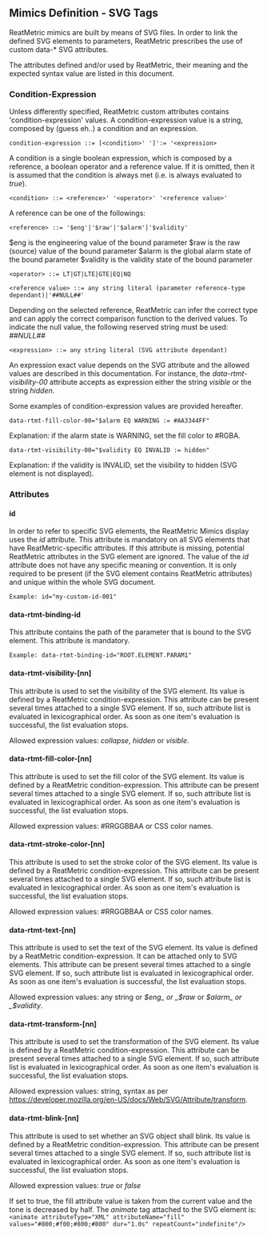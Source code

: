 ## Mimics Definition - SVG Tags

ReatMetric mimics are built by means of SVG files. In order to link the defined SVG elements
to parameters, ReatMetric prescribes the use of custom data-* SVG attributes.

The attributes defined and/or used by ReatMetric, their meaning and the expected syntax value are 
listed in this document.

### Condition-Expression

Unless differently specified, ReatMetric custom attributes contains 'condition-expression' values. A
condition-expression value is a string, composed by (guess eh..) a condition and an expression.

`condition-expression ::= [<condition>' ']':= '<expression>`

A condition is a single boolean expression, which is composed by a reference, a boolean operator and a 
reference value. If it is omitted, then it is assumed that the condition is always met (i.e. is always
evaluated to _true_).

`<condition> ::= <reference>' '<operator>' '<reference value>'`

A reference can be one of the followings:

`<reference> ::= '$eng'|'$raw'|'$alarm'|'$validity'`

$eng is the engineering value of the bound parameter
$raw is the raw (source) value of the bound parameter
$alarm is the global alarm state of the bound parameter
$validity is the validity state of the bound parameter

`<operator> ::= LT|GT|LTE|GTE|EQ|NQ`

`<reference value> ::= any string literal (parameter reference-type dependant)|'##NULL##'`

Depending on the selected reference, ReatMetric can infer the correct type and can apply the correct 
comparison function to the derived values. To indicate the null value, the following reserved string
must be used: _##NULL##_

`<expression> ::= any string literal (SVG attribute dependant)`

An expression exact value depends on the SVG attribute and the allowed values are described in this
documentation. For instance, the _data-rtmt-visibility-00_ attribute accepts as expression either the 
string _visible_ or the string _hidden_. 

Some examples of condition-expression values are provided hereafter.

`data-rtmt-fill-color-00="$alarm EQ WARNING := #AA3344FF"` 

Explanation: if the alarm state is WARNING, set the fill color to #RGBA.

`data-rtmt-visibility-00="$validity EQ INVALID := hidden"`

Explanation: if the validity is INVALID, set the visibility to hidden (SVG element is not displayed).
 
### Attributes

#### id

In order to refer to specific SVG elements, the ReatMetric Mimics display uses the _id_ attribute. This
attribute is mandatory on all SVG elements that have ReatMetric-specific attributes. If this attribute is
missing, potential ReatMetric attributes in the SVG element are ignored. The value of the _id_ attribute 
does not have any specific meaning or convention. It is only required to be present (if the SVG element 
contains ReatMetric attributes) and unique within the whole SVG document.

`Example: id="my-custom-id-001"`

#### data-rtmt-binding-id

This attribute contains the path of the parameter that is bound to the SVG element. 
This attribute is mandatory. 

`Example: data-rtmt-binding-id="ROOT.ELEMENT.PARAM1"` 

#### data-rtmt-visibility-[nn]

This attribute is used to set the visibility of the SVG element. Its value is defined by a ReatMetric 
condition-expression.
This attribute can be present several times attached to a single SVG element. If so, such attribute list
is evaluated in lexicographical order. As soon as one item's evaluation is successful, the list evaluation 
stops. 

Allowed expression values: _collapse_, _hidden_ or _visible_.

#### data-rtmt-fill-color-[nn]

This attribute is used to set the fill color of the SVG element. Its value is defined by a ReatMetric 
condition-expression.
This attribute can be present several times attached to a single SVG element. If so, such attribute list
is evaluated in lexicographical order. As soon as one item's evaluation is successful, the list evaluation 
stops. 

Allowed expression values: #RRGGBBAA or CSS color names.

#### data-rtmt-stroke-color-[nn]

This attribute is used to set the stroke color of the SVG element. Its value is defined by a ReatMetric 
condition-expression.
This attribute can be present several times attached to a single SVG element. If so, such attribute list
is evaluated in lexicographical order. As soon as one item's evaluation is successful, the list evaluation 
stops. 

Allowed expression values: #RRGGBBAA or CSS color names.

#### data-rtmt-text-[nn]

This attribute is used to set the text of the SVG element. Its value is defined by a ReatMetric 
condition-expression. It can be attached only to SVG _<text>_ elements.
This attribute can be present several times attached to a single SVG element. If so, such attribute list
is evaluated in lexicographical order. As soon as one item's evaluation is successful, the list evaluation 
stops. 

Allowed expression values: any string or _$eng_ or _$raw_ or _$alarm_ or _$validity_.

#### data-rtmt-transform-[nn]

This attribute is used to set the transformation of the SVG element. Its value is defined by a ReatMetric 
condition-expression.
This attribute can be present several times attached to a single SVG element. If so, such attribute list
is evaluated in lexicographical order. As soon as one item's evaluation is successful, the list evaluation 
stops. 

Allowed expression values: string, syntax as per https://developer.mozilla.org/en-US/docs/Web/SVG/Attribute/transform.

#### data-rtmt-blink-[nn]

This attribute is used to set whether an SVG object shall blink. Its value is defined by a ReatMetric 
condition-expression.
This attribute can be present several times attached to a single SVG element. If so, such attribute list
is evaluated in lexicographical order. As soon as one item's evaluation is successful, the list evaluation 
stops.

Allowed expression values: _true_ or _false_

If set to true, the fill attribute value is taken from the current value and the tone is decreased by half. The 
_animate_ tag attached to the SVG element is: 
`<animate attributeType="XML" attributeName="fill" values="#800;#f00;#800;#800" dur="1.0s" repeatCount="indefinite"/>`
